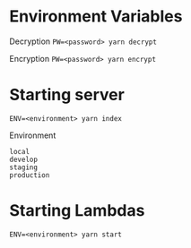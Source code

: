 # Environment Variables

Decryption
`PW=<password> yarn decrypt`

Encryption
`PW=<password> yarn encrypt`

# Starting server

`ENV=<environment> yarn index`

Environment

```
local
develop
staging
production
```

# Starting Lambdas

`ENV=<environment> yarn start`
